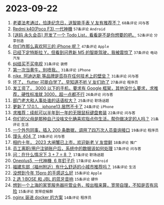 # 2023-09-22

1. [老婆法考通过，恰逢纪念日，送智能手表 V 友有推荐不？](https://www.v2ex.com/t/976067) `68条评论` `问与答`
1. [Redmi k40(Poco F3),一代神機](https://www.v2ex.com/t/976074) `57条评论` `Android`
1. [[送码 永久会员] 开发了一个 Todo List，看看是不是你想要的吧。](https://www.v2ex.com/t/976150) `52条评论` `分享创造`
1. [你们咋那么喜欢阿三的 iPhone 呢？](https://www.v2ex.com/t/976106) `47条评论` `Apple`
1. [已经下定特斯拉 Y，但看到问界新 M5 的智能驾驶，我被震惊了](https://www.v2ex.com/t/976164) `37条评论` `电动汽车`
1. [纠结买不买电视](https://www.v2ex.com/t/976133) `31条评论` `装修`
1. [第一次当黄牛，别喷我。](https://www.v2ex.com/t/976124) `31条评论` `iPhone`
1. [nike, 阿迪达斯 等品牌是否存在任何技术上的壁垒？](https://www.v2ex.com/t/976057) `31条评论` `问与答`
1. [坏了， flutter 可能白学了。早知道不听 V 友们劝了](https://www.v2ex.com/t/976134) `27条评论` `程序员`
1. [发工资了， 3000 以下的手机，要求有 Google 框架，其他没什么要求，求推荐，硬性标准就 3000，超一点都不行](https://www.v2ex.com/t/976063) `26条评论` `问与答`
1. [部门老大和人事处谁的话语权大？](https://www.v2ex.com/t/976039) `25条评论` `职场话题`
1. [更新了 17.0.1， iphone13 居然不卡了](https://www.v2ex.com/t/976073) `24条评论` `iPhone`
1. [求推荐：续航可以半年到一年的无限鼠标键盘套装](https://www.v2ex.com/t/976066) `22条评论` `问与答`
1. [你们的父母是那种自己没啥文化确喜欢指点你生活，帮你做决定的人吗？](https://www.v2ex.com/t/976079) `21条评论` `生活`
1. [一个外包同事，插入 200 条数据，调用了四万次人员查询接口](https://www.v2ex.com/t/976149) `19条评论` `程序员`
1. [馒头 404 了](https://www.v2ex.com/t/976058) `19条评论` `问与答`
1. [相约十年， 2023 大闸蟹已上市，欢迎新老 V 友尝鲜](https://www.v2ex.com/t/976071) `18条评论` `推广`
1. [员工离职/用户注销账户后，系统中的数据该如何处理](https://www.v2ex.com/t/976157) `17条评论` `问与答`
1. [问：在什么情况下 3 + 7 = 8 ？](https://www.v2ex.com/t/976107) `17条评论` `职场话题`
1. [Oneplus5, 一代神機, 6 年釘子戶](https://www.v2ex.com/t/976101) `17条评论` `Android`
1. [福建东部（福州附近）有什么舒适的小城市推荐吗？](https://www.v2ex.com/t/976052) `16条评论` `生活`
1. [没想到今年 15pro 的手感这么好](https://www.v2ex.com/t/976170) `15条评论` `Apple`
1. [2 选 1:BOSE 和 JBL 的蓝牙音响](https://www.v2ex.com/t/976044) `15条评论` `硬件`
1. [想到一个上海的家宽服务器托管业务，按出租来算，宽带自理，不知是否有风险](https://www.v2ex.com/t/976042) `15条评论` `宽带症候群`
1. [nginx 装进 docker 的方案](https://www.v2ex.com/t/976118) `14条评论` `程序员`
